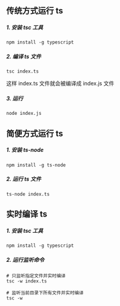 ## 传统方式运行 ts

##### 1. 安装 tsc 工具

```shell
npm install -g typescript
```

##### 2. 编译 ts 文件

```shell
tsc index.ts
```

这样 index.ts 文件就会被编译成 index.js 文件

##### 3. 运行

```shell
node index.js
```

## 简便方式运行 ts 

##### 1. 安装 ts-node 

```shell
npm install -g ts-node
```

##### 2. 运行 ts 文件

```shell
ts-node index.ts
```

## 实时编译 ts

##### 1. 安装 tsc 工具

```shell
npm install -g typescript
```

##### 2. 运行监听命令

```shell
# 只监听指定文件并实时编译
tsc -w index.ts 

# 监听当前目录下所有文件并实时编译
tsc -w
```


